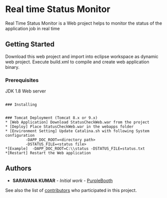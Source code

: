 # Real time Status Monitor

Real Time Status  Monitor is a Web project helps to monitor the status of the application job in real time

## Getting Started

Download this web project and import into eclipse workspace as dynamic web project.
Execute build.xml to compile and create web application binary.


### Prerequisites

JDK 1.8 
Web server 

```

### Installing

 
### Tomcat Deployment (Tomcat 8.x or 9.x)
* [Web Application] Download StatusCheckWeb.war from the project
* [Deploy] Place StatusCheckWeb.war in the webapps folder
* [Environment Setting] Update Catalina.sh with following System configuration 
 		 -DAPP_DOC_ROOT=<directory path>
 		 -DSTATUS_FILE=<status file>
*[Example]  -DAPP_DOC_ROOT=C:\\status -DSTATUS_FILE=status.txt
*[Restart] Restart the Web application 

```









## Authors

* **SARAVANA KUMAR** - *Initial work* - [PurpleBooth](https://github.com/saravananethaji)

See also the list of [contributors](https://github.com/your/project/contributors) who participated in this project.




